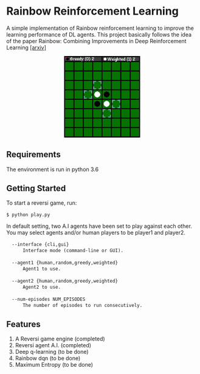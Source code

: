 # Rainbow Reinforcement Learning
A simple implementation of Rainbow reinforcement learning to improve the learning performance of DL agents. 
This project basically follows the idea of the paper 
Rainbow: Combining Improvements in Deep Reinforcement Learning [[arxiv]](https://arxiv.org/pdf/1710.02298.pdf)

<p align="center">
  <img src="https://raw.githubusercontent.com/mingyip/Rainbow-Reinforcement-Learning-For-Chess-Games/master/demo.gif" width="200px">
</p>

## Requirements
The environment is run in python 3.6

## Getting Started
To start a reversi game, run:
```
$ python play.py
```

In default setting, two A.I agents have been set to play against each other. You may select agents and/or human players to be player1 and player2. 
```
  --interface {cli,gui}
      Interface mode (command-line or GUI).
                        
  --agent1 {human,random,greedy,weighted}
      Agent1 to use.
                        
  --agent2 {human,random,greedy,weighted}
      Agent2 to use.
                        
  --num-episodes NUM_EPISODES
      The number of episodes to run consecutively.
```

## Features

  1. A Reversi game engine (completed)
  2. Reversi agent A.I. (completed)
  3. Deep q-learning (to be done)
  4. Rainbow dqn (to be done)
  5. Maximum Entropy (to be done)
